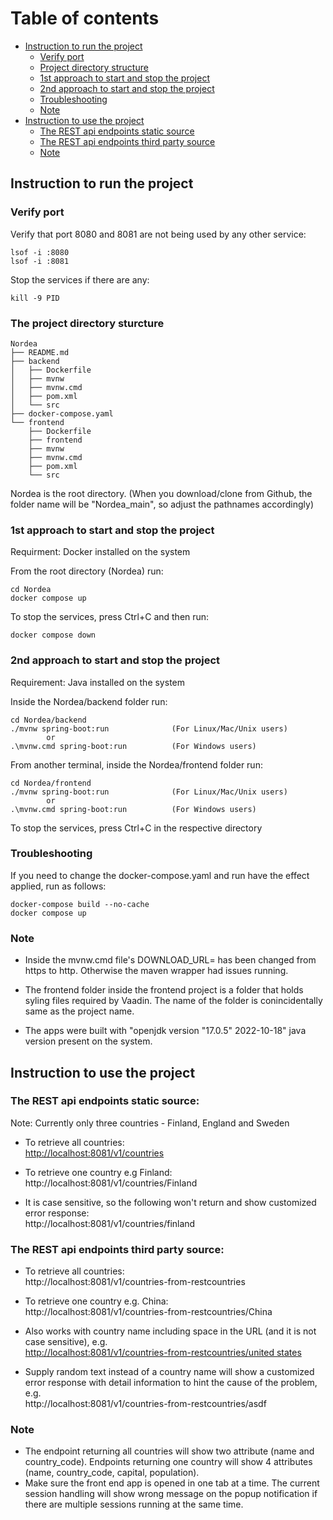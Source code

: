 # Table of contents
- [Instruction to run the project](#section1)  
    - [Verify port](#subsection1.1)
    - [Project directory structure](#subsection1.2)
    - [1st approach to start and stop the project](#subsection1.3)
    - [2nd approach to start and stop the project](#subsection1.4)
    - [Troubleshooting](#subsection1.5)
    - [Note](#subsection1.6)
- [Instruction to use the project](#section2)
    - [The REST api endpoints static source](#subsection2.1)
    - [The REST api endpoints third party source](#subsection2.2)
    - [Note](#subsection2.3)


## Instruction to run the project <a name="section1"></a>

### Verify port <a name="subsection1.1">

Verify that port 8080 and 8081 are not being used by any other service:

    lsof -i :8080
    lsof -i :8081

Stop the services if there are any:
    
    kill -9 PID

### The project directory sturcture <a name="subsection1.2">

```
Nordea
├── README.md
├── backend
│   ├── Dockerfile
│   ├── mvnw
│   ├── mvnw.cmd
│   ├── pom.xml
│   └── src
├── docker-compose.yaml
└── frontend
    ├── Dockerfile
    ├── frontend
    ├── mvnw
    ├── mvnw.cmd
    ├── pom.xml
    └── src
```
Nordea is the root directory. (When you download/clone from Github, the folder name will be "Nordea_main", so adjust the pathnames accordingly)

### 1st approach to start and stop the project <a name="subsection1.3">

Requirment: Docker installed on the system

From the root directory (Nordea) run:

    cd Nordea
    docker compose up

To stop the services, press Ctrl+C and then run:

    docker compose down

### 2nd approach to start and stop the project <a name="subsection1.4">

Requirement: Java installed on the system

Inside the Nordea/backend folder run:

    cd Nordea/backend
    ./mvnw spring-boot:run              (For Linux/Mac/Unix users)
            or
    .\mvnw.cmd spring-boot:run          (For Windows users)    

From another terminal, inside the Nordea/frontend folder run:

    cd Nordea/frontend
    ./mvnw spring-boot:run              (For Linux/Mac/Unix users)
            or
    .\mvnw.cmd spring-boot:run          (For Windows users)

To stop the services, press Ctrl+C in the respective directory

### Troubleshooting <a name="subsection1.5">

If you need to change the docker-compose.yaml and run have the effect applied, run as follows:

    docker-compose build --no-cache
    docker compose up

### Note <a name="subsection1.5">

- Inside the mvnw.cmd file's DOWNLOAD_URL= has been changed from https to http. Otherwise the maven wrapper had issues running.

- The frontend folder inside the frontend project is a folder that holds syling files required by Vaadin. The name of the folder is conincidentally same as the project name.

- The apps were built with "openjdk version "17.0.5" 2022-10-18" java version present on the system.

## Instruction to use the project <a name="section2"></a>

### The REST api endpoints static source: <a name="subsection2.1">

Note: Currently only three countries - Finland, England and Sweden

- To retrieve all countries:  
    <http://localhost:8081/v1/countries>

- To retrieve one country e.g Finland:  
    http://localhost:8081/v1/countries/Finland

- It is case sensitive, so the following won't return and show customized error response:  
    http://localhost:8081/v1/countries/finland

### The REST api endpoints third party source: <a name="subsection2.2">

- To retrieve all countries:  
    http://localhost:8081/v1/countries-from-restcountries

- To retrieve one country e.g. China:  
    http://localhost:8081/v1/countries-from-restcountries/China
    
- Also works with country name including space in the URL (and it is not case sensitive), e.g.  
    [http://localhost:8081/v1/countries-from-restcountries/united states](http://localhost:8081/v1/countries-from-restcountries/united%20states)
    
- Supply random text instead of a country name will show a customized error response with detail information to hint the cause of the problem, e.g.  
    http://localhost:8081/v1/countries-from-restcountries/asdf

### Note <a name="subsection2.3">
- The endpoint returning all countries will show two attribute (name and country_code). Endpoints returning one country will show 4 attributes (name, country_code, capital, population). 
- Make sure the front end app is opened in one tab at a time. The current session handling will show wrong message on the popup notification if there are multiple sessions running at the same time.